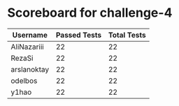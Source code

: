 # Scoreboard for challenge-4
| Username   | Passed Tests | Total Tests |
|------------|--------------|-------------|
| AliNazariii | 22 | 22 |
| RezaSi | 22 | 22 |
| arslanoktay | 22 | 22 |
| odelbos | 22 | 22 |
| y1hao | 22 | 22 |
